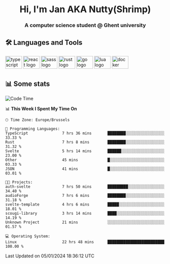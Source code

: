 <h1 align="center">Hi, I'm Jan AKA Nutty(Shrimp)</h1>
<h3 align="center">A computer science student @ Ghent university</h3>

<h2 align="left">🛠️ Languages and Tools</h2>

###

<div align="left">
  <img src="https://cdn.jsdelivr.net/gh/devicons/devicon/icons/typescript/typescript-original.svg" height="40" width="52" alt="typescript logo"  />
  <img src="https://cdn.jsdelivr.net/gh/devicons/devicon/icons/react/react-original.svg" height="40" width="52" alt="react logo"  />
  <img src="https://cdn.jsdelivr.net/gh/devicons/devicon/icons/sass/sass-original.svg" height="40" width="52" alt="sass logo"  />
  <img src="https://cdn.jsdelivr.net/gh/devicons/devicon/icons/rust/rust-plain.svg" height="40" width="52" alt="rust logo"  />
  <img src="https://cdn.jsdelivr.net/gh/devicons/devicon/icons/go/go-original.svg" height="40" width="52" alt="go logo"  />
  <img src="https://cdn.jsdelivr.net/gh/devicons/devicon/icons/lua/lua-original.svg" height="40" width="52" alt="lua logo"  />
  <img src="https://cdn.jsdelivr.net/gh/devicons/devicon/icons/docker/docker-original.svg" height="40" width="52" alt="docker logo"  />
</div>

<h2>📊 Some stats</h2>

<!--START_SECTION:waka-->
![Code Time](http://img.shields.io/badge/Code%20Time-4%2C083%20hrs%2030%20mins-blue)

📊 **This Week I Spent My Time On** 

```text
🕑︎ Time Zone: Europe/Brussels

💬 Programming Languages: 
TypeScript               7 hrs 36 mins       ████████░░░░░░░░░░░░░░░░░   33.33 % 
Rust                     7 hrs 8 mins        ████████░░░░░░░░░░░░░░░░░   31.32 % 
Svelte                   5 hrs 14 mins       ██████░░░░░░░░░░░░░░░░░░░   23.00 % 
Other                    45 mins             █░░░░░░░░░░░░░░░░░░░░░░░░   03.33 % 
JSON                     41 mins             █░░░░░░░░░░░░░░░░░░░░░░░░   03.01 % 

🐱‍💻 Projects: 
auth-svelte              7 hrs 50 mins       █████████░░░░░░░░░░░░░░░░   34.40 % 
audioForge               7 hrs 6 mins        ████████░░░░░░░░░░░░░░░░░   31.18 % 
svelte-template          4 hrs 6 mins        █████░░░░░░░░░░░░░░░░░░░░   18.01 % 
scougi-library           3 hrs 14 mins       ████░░░░░░░░░░░░░░░░░░░░░   14.19 % 
Unknown Project          21 mins             ░░░░░░░░░░░░░░░░░░░░░░░░░   01.57 % 

💻 Operating System: 
Linux                    22 hrs 48 mins      █████████████████████████   100.00 % 
```


 Last Updated on 05/01/2024 18:36:12 UTC
<!--END_SECTION:waka-->
